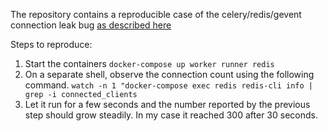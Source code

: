 The repository contains a reproducible case of the celery/redis/gevent connection leak bug [as described here](https://github.com/celery/celery/issues/6819)

Steps to reproduce:

1. Start the containers
`docker-compose up worker runner redis`
2. On a separate shell, observe the connection count using the following command.
`watch -n 1 "docker-compose exec redis redis-cli info | grep -i connected_clients`
3. Let it run for a few seconds and the number reported by the previous step should grow steadily. In my case it reached 300 after 30 seconds.
